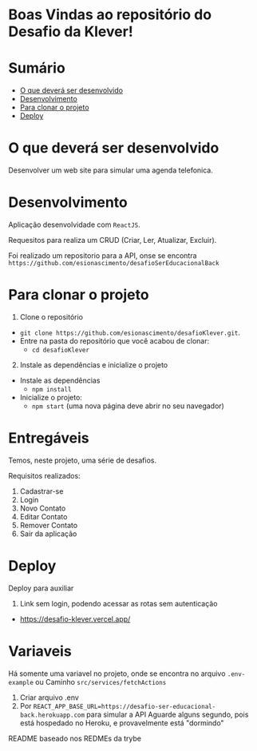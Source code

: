 # Boas Vindas ao repositório do Desafio da Klever!

# Sumário
- [O que deverá ser desenvolvido](#o-que-deverá-ser-desenvolvido)
- [Desenvolvimento](#desenvolvimento)
- [Para clonar o projeto](#para-clonar-o-projeto)
- [Deploy](#deploy)

# O que deverá ser desenvolvido

Desenvolver um web site para simular uma agenda telefonica.

# Desenvolvimento

Aplicação desenvolvidade com `ReactJS`.

Requesitos para realiza um CRUD (Criar, Ler, Atualizar, Excluir).

Foi realizado um repositorio para a API, onse se encontra `https://github.com/esionascimento/desafioSerEducacionalBack`

# Para clonar o projeto

1. Clone o repositório
  * `git clone https://github.com/esionascimento/desafioKlever.git`.
  * Entre na pasta do repositório que você acabou de clonar:
    * `cd desafioKlever`
2. Instale as dependências e inicialize o projeto
 * Instale as dependências
    * `npm install`
 * Inicialize o projeto:
    * `npm start` (uma nova página deve abrir no seu navegador)

# Entregáveis

Temos, neste projeto, uma série de desafios.

Requisitos realizados:
1. Cadastrar-se
2. Login
3. Novo Contato
4. Editar Contato
5. Remover Contato
6. Sair da aplicação

# Deploy
Deploy para auxiliar
1. Link sem login, podendo acessar as rotas sem autenticação
  * https://desafio-klever.vercel.app/

# Variaveis
Há somente uma variavel no projeto, onde se encontra no arquivo `.env-example` ou Caminho `src/services/fetchActions`
1. Criar arquivo .env
2. Por `REACT_APP_BASE_URL=https://desafio-ser-educacional-back.herokuapp.com` para simular a API
Aguarde alguns segundo, pois está hospedado no Heroku, e provavelmente está "dormindo"


README baseado nos REDMEs da trybe
